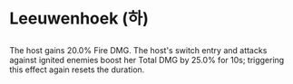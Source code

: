 # Leeuwenhoek (하)

##

The host gains 20.0% Fire DMG. The host's switch entry and attacks against ignited enemies boost her Total DMG by 25.0% for 10s; triggering this effect again resets the duration.
